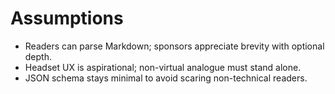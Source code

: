 # Assumptions
- Readers can parse Markdown; sponsors appreciate brevity with optional depth.
- Headset UX is aspirational; non-virtual analogue must stand alone.
- JSON schema stays minimal to avoid scaring non-technical readers.
